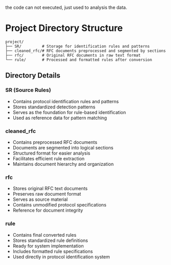 the code can not executed, just used to analysis the data.

# Project Directory Structure

```
project/
├── SR/         # Storage for identification rules and patterns
├── cleaned_rfc/# RFC documents preprocessed and segmented by sections
├── rfc/        # Original RFC documents in raw text format
└── rule/       # Processed and formatted rules after conversion
```



## Directory Details

### SR (Source Rules)
- Contains protocol identification rules and patterns
- Stores standardized detection patterns
- Serves as the foundation for rule-based identification
- Used as reference data for pattern matching

### cleaned_rfc
- Contains preprocessed RFC documents
- Documents are segmented into logical sections
- Structured format for easier analysis
- Facilitates efficient rule extraction
- Maintains document hierarchy and organization

### rfc
- Stores original RFC text documents
- Preserves raw document format
- Serves as source material
- Contains unmodified protocol specifications
- Reference for document integrity

### rule
- Contains final converted rules
- Stores standardized rule definitions
- Ready for system implementation
- Includes formatted rule specifications
- Used directly in protocol identification system
